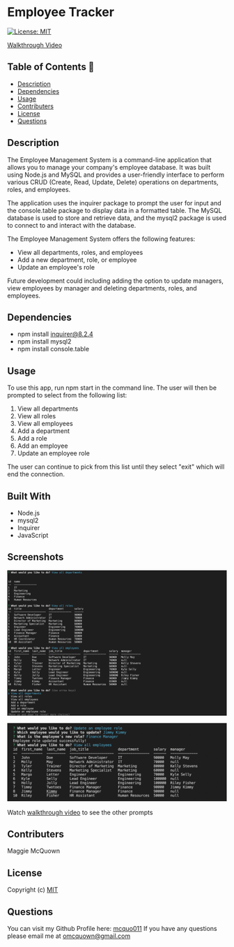 
# Employee Tracker
  [![License: MIT](https://img.shields.io/badge/License-MIT-yellow.svg)](https://opensource.org/licenses/MIT)

  [Walkthrough Video](https://watch.screencastify.com/v/NgsGrpeHc0P5pnQrD98Q)

 ## Table of Contents 📑

  * [Description](#description)
  * [Dependencies](#dependencies)
  * [Usage](#usage)
  * [Contributers](#contributers)
  * [License](#license)
  * [Questions](#questions)

  ## Description 

  The Employee Management System is a command-line application that allows you to manage your company's employee database. It was built using Node.js and MySQL and provides a user-friendly interface to perform various CRUD (Create, Read, Update, Delete) operations on departments, roles, and employees.

The application uses the inquirer package to prompt the user for input and the console.table package to display data in a formatted table. The MySQL database is used to store and retrieve data, and the mysql2 package is used to connect to and interact with the database.

The Employee Management System offers the following features:

* View all departments, roles, and employees
* Add a new department, role, or employee
* Update an employee's role

Future development could including adding the option to update managers, view employees by manager and deleting departments, roles, and employees. 


  ## Dependencies  

  * npm install inquirer@8.2.4
  * npm install mysql2
  * npm install console.table

  ## Usage 

  To use this app, run npm start in the command line. The user will then be prompted to select from the following list:

  1. View all departments
  2. View all roles
  3. View all employees
  4. Add a department
  5. Add a role
  6. Add an employee
  7. Update an employee role

  The user can continue to pick from this list until they select "exit" which will end the connection. 

  ## Built With

  * Node.js
  * mysql2
  * Inquirer
  * JavaScript

  ## Screenshots 

  ![Alt text](./images/Screen%20Shot%202023-03-07%20at%2010.54.07%20AM.png?raw=true "screenshot of first three prompts")

  ![Alt text](./images/Screen%20Shot%202023-03-07%20at%2010.55.14%20AM.png?raw=true "screenshot of update employees")

  Watch [walkthrough video](https://github.com/mcquo011/SQL-employee-tracker) to see the other prompts


  ## Contributers 

  Maggie McQuown

  ## License 
  
  Copyright (c)
  [MIT](https://opensource.org/licenses/MIT)

  ## Questions 

  You can visit my Github Profile here: [mcquo011](https://github.com/mcquo011/) 
  If you have any questions please email me at omcquown@gmail.com
  